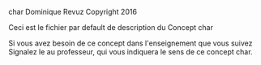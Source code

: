 char
Dominique Revuz Copyright 2016

Ceci est le fichier par default de description du Concept char

Si vous avez besoin de ce concept dans l'enseignement que vous suivez
 Signalez le au professeur, qui vous indiquera le sens de ce concept char.
